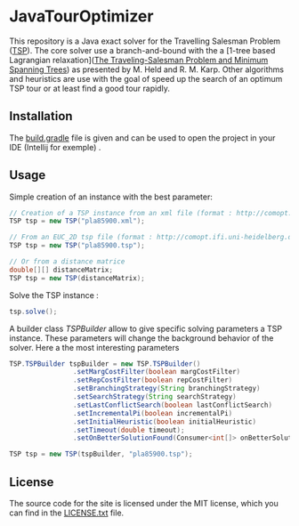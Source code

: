 # JavaTourOptimizer
This repository is a Java exact solver for the Travelling Salesman Problem ([TSP](https://en.wikipedia.org/wiki/Travelling_salesman_problem)). The core solver use a branch-and-bound with the a [1-tree based Lagrangian relaxation]([The Traveling-Salesman Problem and Minimum Spanning Trees](https://www.jstor.org/stable/169411)) as presented by M. Held and R. M. Karp. Other algorithms and heuristics are use with the goal of speed up the search of an optimum TSP tour or at least find a good tour rapidly.

## Installation

The [build.gradle](build.gradle) file is given and can be used to open the project in your IDE (Intellij for exemple) .

## Usage
Simple creation of an instance with the best parameter:
```java
// Creation of a TSP instance from an xml file (format : http://comopt.ifi.uni-heidelberg.de/software/TSPLIB95/XML-TSPLIB/Description.pdf)
TSP tsp = new TSP("pla85900.xml");

// From an EUC_2D tsp file (format : http://comopt.ifi.uni-heidelberg.de/software/TSPLIB95/tsp95.pdf)
TSP tsp = new TSP("pla85900.tsp");

// Or from a distance matrice
double[][] distanceMatrix;
TSP tsp = new TSP(distanceMatrix);
```
Solve the TSP instance :
```java
tsp.solve();
```
A builder class *TSPBuilder* allow to give specific solving parameters a TSP instance. These parameters will change the background behavior of the solver. Here a the most interesting parameters
```java
TSP.TSPBuilder tspBuilder = new TSP.TSPBuilder()
                .setMargCostFilter(boolean margCostFilter)                        // apply marginal cost filtering
                .setRepCostFilter(boolean repCostFilter)                          // apply replacement cost filtering
                .setBranchingStrategy(String branchingStrategy)                   // branching strategy (maxCost, minCost, nearest neighbour, minCost path)
                .setSearchStrategy(String searchStrategy)                         // search strategy (DFS, BFS, DFS on BFS)
                .setLastConflictSearch(boolean lastConflictSearch)                // use last conflict search
                .setIncrementalPi(boolean incrementalPi)                          // reuse the parent Lagrangian multiplier
                .setInitialHeuristic(boolean initialHeuristic)                    // heuristic to find a initial solution used a upper bound
                .setTimeout(double timeout);                                         // timeout in second
                .setOnBetterSolutionFound(Consumer<int[]> onBetterSolutionFound)  // callback function all each time a new tour is found

TSP tsp = new TSP(tspBuilder, "pla85900.tsp");
```
## License

The source code for the site is licensed under the MIT license, which you can find in the [LICENSE.txt](LICENSE.txt) file.

